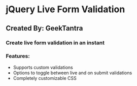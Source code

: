 <h1>jQuery Live Form Validation</h1>
<h2>Created By: GeekTantra</h2>
<h3>Create live form validation in an instant</h3>
<h3>Features:</h3>
<ul>
<li>Supports custom validations</li>
<li>Options to toggle between live and on submit validations</li>
<li>Completely customizable CSS</li>
</ul>